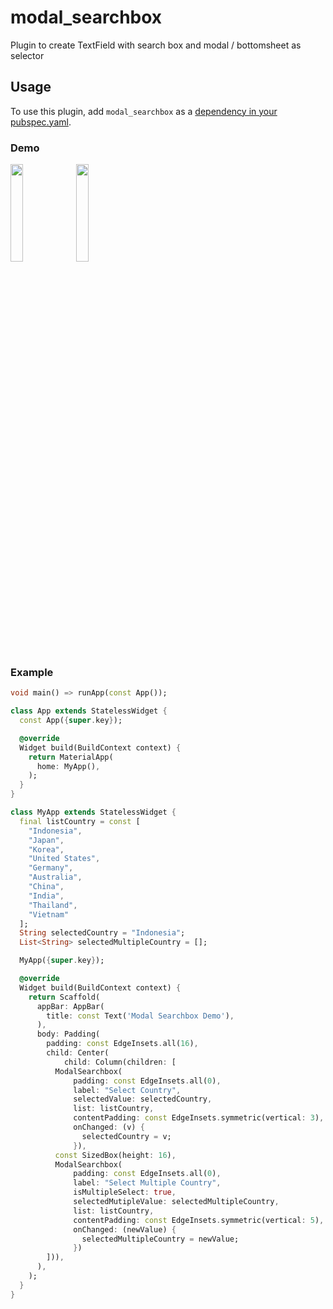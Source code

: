 # modal_searchbox
Plugin to create TextField with search box and modal / bottomsheet as selector

## Usage
To use this plugin, add ```modal_searchbox``` as a [dependency in your pubspec.yaml](https://flutter.io/platform-plugins/).

### Demo
<p float="left">
<img src="https://user-images.githubusercontent.com/40958185/205479437-72917ced-5193-4cb3-a937-a08e6a0cabda.gif" width=20% height=20% /> <img src="https://user-images.githubusercontent.com/40958185/205479424-037a6aac-4c52-4047-b4cf-c85706548ff4.gif" width=20% height=20% />
</p>

### Example
```dart
void main() => runApp(const App());

class App extends StatelessWidget {
  const App({super.key});

  @override
  Widget build(BuildContext context) {
    return MaterialApp(
      home: MyApp(),
    );
  }
}

class MyApp extends StatelessWidget {
  final listCountry = const [
    "Indonesia",
    "Japan",
    "Korea",
    "United States",
    "Germany",
    "Australia",
    "China",
    "India",
    "Thailand",
    "Vietnam"
  ];
  String selectedCountry = "Indonesia";
  List<String> selectedMultipleCountry = [];

  MyApp({super.key});

  @override
  Widget build(BuildContext context) {
    return Scaffold(
      appBar: AppBar(
        title: const Text('Modal Searchbox Demo'),
      ),
      body: Padding(
        padding: const EdgeInsets.all(16),
        child: Center(
            child: Column(children: [
          ModalSearchbox(
              padding: const EdgeInsets.all(0),
              label: "Select Country",
              selectedValue: selectedCountry,
              list: listCountry,
              contentPadding: const EdgeInsets.symmetric(vertical: 3),
              onChanged: (v) {
                selectedCountry = v;
              }),
          const SizedBox(height: 16),
          ModalSearchbox(
              padding: const EdgeInsets.all(0),
              label: "Select Multiple Country",
              isMultipleSelect: true,
              selectedMutipleValue: selectedMultipleCountry,
              list: listCountry,
              contentPadding: const EdgeInsets.symmetric(vertical: 5),
              onChanged: (newValue) {
                selectedMultipleCountry = newValue;
              })
        ])),
      ),
    );
  }
}

```
